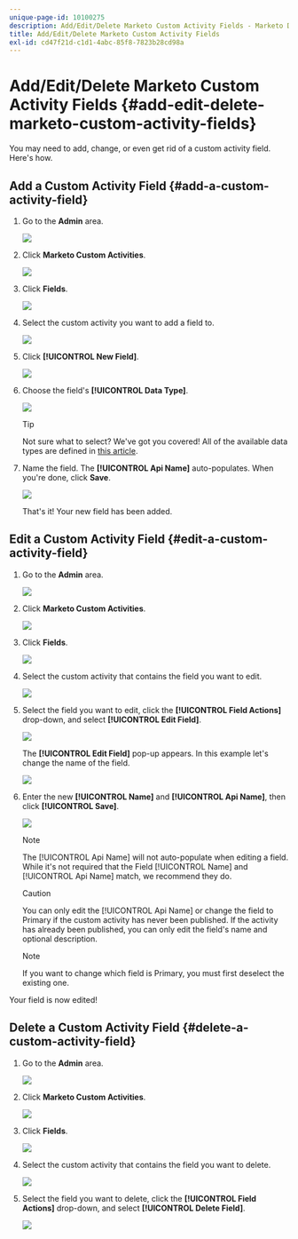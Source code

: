 ```yaml
---
unique-page-id: 10100275
description: Add/Edit/Delete Marketo Custom Activity Fields - Marketo Docs - Product Documentation
title: Add/Edit/Delete Marketo Custom Activity Fields
exl-id: cd47f21d-c1d1-4abc-85f8-7823b28cd98a
---
```

# Add/Edit/Delete Marketo Custom Activity Fields {#add-edit-delete-marketo-custom-activity-fields}

You may need to add, change, or even get rid of a custom activity field. Here's how.

## Add a Custom Activity Field {#add-a-custom-activity-field}

1. Go to the **Admin** area.

   ![](assets/add-edit-delete-marketo-custom-activity-fields-1.png)

1. Click **Marketo Custom Activities**.

   ![](assets/add-edit-delete-marketo-custom-activity-fields-2.png)

1. Click **Fields**.

   ![](assets/add-edit-delete-marketo-custom-activity-fields-3.png)

1. Select the custom activity you want to add a field to.

   ![](assets/add-edit-delete-marketo-custom-activity-fields-4.png)

1. Click **[!UICONTROL New Field]**.

   ![](assets/add-edit-delete-marketo-custom-activity-fields-5.png)

1. Choose the field's **[!UICONTROL Data Type]**.

   ![](assets/add-edit-delete-marketo-custom-activity-fields-6.png)

   >[!TIP]
   >
   >Not sure what to select? We've got you covered! All of the available data types are defined in [this article](/help/marketo/product-docs/administration/field-management/custom-field-type-glossary.md).

1. Name the field. The **[!UICONTROL Api Name]** auto-populates. When you're done, click **Save**.

   ![](assets/add-edit-delete-marketo-custom-activity-fields-7.png)

   That's it! Your new field has been added.

## Edit a Custom Activity Field {#edit-a-custom-activity-field}

1. Go to the **Admin** area.

   ![](assets/add-edit-delete-marketo-custom-activity-fields-8.png)

1. Click **Marketo Custom Activities**.

   ![](assets/add-edit-delete-marketo-custom-activity-fields-9.png)

1. Click **Fields**.

   ![](assets/add-edit-delete-marketo-custom-activity-fields-10.png)

1. Select the custom activity that contains the field you want to edit.

   ![](assets/add-edit-delete-marketo-custom-activity-fields-11.png)

1. Select the field you want to edit, click the **[!UICONTROL Field Actions]** drop-down, and select **[!UICONTROL Edit Field]**.

   ![](assets/add-edit-delete-marketo-custom-activity-fields-12.png)

   The **[!UICONTROL Edit Field]** pop-up appears. In this example let's change the name of the field.

   ![](assets/add-edit-delete-marketo-custom-activity-fields-13.png)

1. Enter the new **[!UICONTROL Name]** and **[!UICONTROL Api Name]**, then click **[!UICONTROL Save]**.

   ![](assets/add-edit-delete-marketo-custom-activity-fields-14.png)

   >[!NOTE]
   >
   >The [!UICONTROL Api Name] will not auto-populate when editing a field. While it's not required that the Field [!UICONTROL Name] and [!UICONTROL Api Name] match, we recommend they do.

   >[!CAUTION]
   >
   >You can only edit the [!UICONTROL Api Name] or change the field to Primary if the custom activity has never been published. If the activity has already been published, you can only edit the field's name and optional description.

   >[!NOTE]
   >
   >If you want to change which field is Primary, you must first deselect the existing one.

Your field is now edited!

## Delete a Custom Activity Field {#delete-a-custom-activity-field}

1. Go to the **Admin** area.

   ![](assets/add-edit-delete-marketo-custom-activity-fields-15.png)

1. Click **Marketo Custom Activities**.

   ![](assets/add-edit-delete-marketo-custom-activity-fields-16.png)

1. Click **Fields**.

   ![](assets/add-edit-delete-marketo-custom-activity-fields-17.png)

1. Select the custom activity that contains the field you want to delete.

   ![](assets/add-edit-delete-marketo-custom-activity-fields-18.png)

1. Select the field you want to delete, click the **[!UICONTROL Field Actions]** drop-down, and select **[!UICONTROL Delete Field]**.

   ![](assets/add-edit-delete-marketo-custom-activity-fields-19.png)
